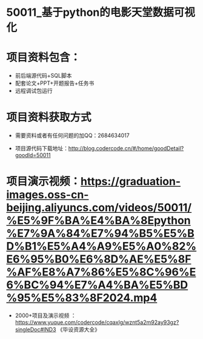  #  50011_基于python的电影天堂数据可视化
 
 #  项目资料包含：
 *  前后端源代码+SQL脚本
 *  配套论文+PPT+开题报告+任务书
 *  远程调试包运行

 #  项目资料获取方式
 *  需要资料或者有任何问题的加QQ：2684634017

 *  项目源代码下载地址：http://blog.codercode.cn/#/home/goodDetail?goodId=50011
   
 #  项目演示视频：https://graduation-images.oss-cn-beijing.aliyuncs.com/videos/50011/%E5%9F%BA%E4%BA%8Epython%E7%9A%84%E7%94%B5%E5%BD%B1%E5%A4%A9%E5%A0%82%E6%95%B0%E6%8D%AE%E5%8F%AF%E8%A7%86%E5%8C%96%E6%BC%94%E7%A4%BA%E5%BD%95%E5%83%8F2024.mp4
          
 *  2000+项目及演示视频 ：https://www.yuque.com/codercode/cqaxlg/wznt5a2m92ay93gz?singleDoc#lND3 《毕设资源大全》
   
